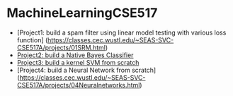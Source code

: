# MachineLearningCSE517

- [Project1: build a spam filter using linear model testing with various loss function] (https://classes.cec.wustl.edu/~SEAS-SVC-CSE517A/projects/01SRM.html)
- [Project2: build a Native Bayes Classifier](https://classes.cec.wustl.edu/~SEAS-SVC-CSE517A/projects/02NaiveBayes.html)
- [Project3: build a kernel SVM from scratch](https://classes.cec.wustl.edu/~SEAS-SVC-CSE517A/projects/03kernelsvm.html)
- [Project4: build a Neural Network from scratch] (https://classes.cec.wustl.edu/~SEAS-SVC-CSE517A/projects/04Neuralnetworks.html)
